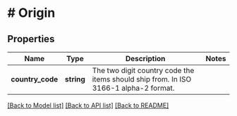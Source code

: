# # Origin

## Properties

Name | Type | Description | Notes
------------ | ------------- | ------------- | -------------
**country_code** | **string** | The two digit country code the items should ship from. In ISO 3166-1 alpha-2 format. |

[[Back to Model list]](../../README.md#models) [[Back to API list]](../../README.md#endpoints) [[Back to README]](../../README.md)
